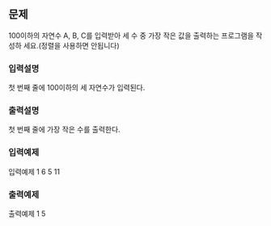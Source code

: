 ## 문제

100이하의 자연수 A, B, C를 입력받아 세 수 중 가장 작은 값을 출력하는 프로그램을 작성하 세요.(정렬을 사용하면 안됩니다)

### 입력설명

첫 번째 줄에 100이하의 세 자연수가 입력된다.

### 출력설명

첫 번째 줄에 가장 작은 수를 출력한다.

### 입력예제

입력예제 1 6 5 11

### 출력예제

출력예제 1 5
